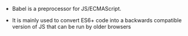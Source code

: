- Babel is a preprocessor for JS/ECMAScript.

- It is mainly used to convert ES6+ code into a backwards compatible version of JS that can be run by older browsers
